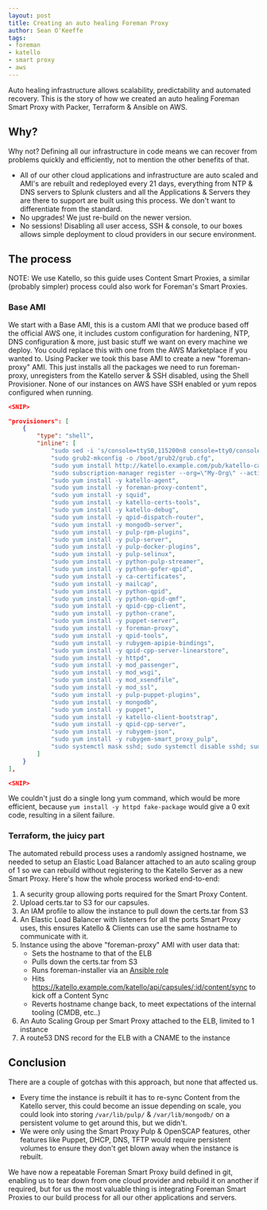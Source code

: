 ```yaml
---
layout: post
title: Creating an auto healing Foreman Proxy
author: Sean O'Keeffe
tags:
- foreman
- katello
- smart proxy
- aws
---
```


Auto healing infrastructure allows scalability, predictability and automated recovery. This is the story of how we created an auto healing Foreman Smart Proxy with Packer, Terraform & Ansible on AWS.

## Why?
Why not? Defining all our infrastructure in code means we can recover from problems quickly and efficiently, not to mention the other benefits of that.
- All of our other cloud applications and infrastructure are auto scaled and AMI's are rebuilt and redeployed every 21 days, everything from NTP & DNS servers to Splunk clusters and all the Applications & Servers they are there to support are built using this process. We don't want to differentiate from the standard.
- No upgrades! We just re-build on the newer version.
- No sessions! Disabling all user access, SSH & console, to our boxes allows simple deployment to cloud providers in our secure environment.


## The process

NOTE: We use Katello, so this guide uses Content Smart Proxies, a similar (probably simpler) process could also work for Foreman's Smart Proxies.

### Base AMI

We start with a Base AMI, this is a custom AMI that we produce based off the official AWS one, it includes custom configuration for hardening, NTP, DNS configuration & more, just basic stuff we want on every machine we deploy. You could replace this with one from the AWS Marketplace if you wanted to. Using Packer we took this base AMI to create a new "foreman-proxy" AMI. This just installs all the packages we need to run foreman-proxy, unregisters from the Katello server & SSH disabled, using the Shell Provisioner. None of our instances on AWS have SSH enabled or yum repos configured when running.

```json
<SNIP>

"provisioners": [
    {
        "type": "shell",
        "inline": [
            "sudo sed -i 's/console=ttyS0,115200n8 console=tty0/console=tty0 console=ttyS0,115200n8/' /etc/default/grub",
            "sudo grub2-mkconfig -o /boot/grub2/grub.cfg",
            "sudo yum install http://katello.example.com/pub/katello-ca-consumer-latest.noarch.rpm",
            "sudo subscription-manager register --org=\"My-Org\" --activationkey=\"foreman-proxy\"",
            "sudo yum install -y katello-agent",
            "sudo yum install -y foreman-proxy-content",
            "sudo yum install -y squid",
            "sudo yum install -y katello-certs-tools",
            "sudo yum install -y katello-debug",
            "sudo yum install -y qpid-dispatch-router",
            "sudo yum install -y mongodb-server",
            "sudo yum install -y pulp-rpm-plugins",
            "sudo yum install -y pulp-server",
            "sudo yum install -y pulp-docker-plugins",
            "sudo yum install -y pulp-selinux",
            "sudo yum install -y python-pulp-streamer",
            "sudo yum install -y python-gofer-qpid",
            "sudo yum install -y ca-certificates",
            "sudo yum install -y mailcap",
            "sudo yum install -y python-qpid",
            "sudo yum install -y python-qpid-qmf",
            "sudo yum install -y qpid-cpp-client",
            "sudo yum install -y python-crane",
            "sudo yum install -y puppet-server",
            "sudo yum install -y foreman-proxy",
            "sudo yum install -y qpid-tools",
            "sudo yum install -y rubygem-apipie-bindings",
            "sudo yum install -y qpid-cpp-server-linearstore",
            "sudo yum install -y httpd",
            "sudo yum install -y mod_passenger",
            "sudo yum install -y mod_wsgi",
            "sudo yum install -y mod_xsendfile",
            "sudo yum install -y mod_ssl",
            "sudo yum install -y pulp-puppet-plugins",
            "sudo yum install -y mongodb",
            "sudo yum install -y puppet",
            "sudo yum install -y katello-client-bootstrap",
            "sudo yum install -y qpid-cpp-server",
            "sudo yum install -y rubygem-json",
            "sudo yum install -y rubygem-smart_proxy_pulp",
            "sudo systemctl mask sshd; sudo systemctl disable sshd; sudo systemctl stop sshd"
        ]
    }
],

<SNIP>
```

We couldn't just do a single long yum command, which would be more efficient, because `yum install -y httpd fake-package` would give a 0 exit code, resulting in a silent failure.

### Terraform, the juicy part

The automated rebuild process uses a randomly assigned hostname, we needed to setup an Elastic Load Balancer attached to an auto scaling group of 1 so we can rebuild without registering to the Katello Server as a new Smart Proxy. Here's how the whole process worked end-to-end:

1. A security group allowing ports required for the Smart Proxy Content.
1. Upload certs.tar to S3 for our capsules.
1. An IAM profile to allow the instance to pull down the certs.tar from S3
1. An Elastic Load Balancer with listeners for all the ports Smart Proxy uses, this ensures Katello & Clients can use the same hostname to communicate with it.
1. Instance using the above "foreman-proxy" AMI with user data that:
   * Sets the hostname to that of the ELB
   * Pulls down the certs.tar from S3
   * Runs foreman-installer via an [Ansible role](https://galaxy.ansible.com/sean797/foreman_installer)
   * Hits https://katello.example.com/katello/api/capsules/:id/content/sync to kick off a Content Sync
   * Reverts hostname change back, to meet expectations of the internal tooling (CMDB, etc..)
1. An Auto Scaling Group per Smart Proxy attached to the ELB, limited to 1 instance
1. A route53 DNS record for the ELB with a CNAME to the instance

## Conclusion

There are a couple of gotchas with this approach, but none that affected us. 
* Every time the instance is rebuilt it has to re-sync Content from the Katello server, this could become an issue depending on scale, you could look into storing `/var/lib/pulp/` & `/var/lib/mongodb/` on a persistent volume to get around this, but we didn't.
* We were only using the Smart Proxy Pulp & OpenSCAP features, other features like Puppet, DHCP, DNS, TFTP would require persistent volumes to ensure they don't get blown away when the instance is rebuilt.

We have now a repeatable Foreman Smart Proxy build defined in git, enabling us to tear down from one cloud provider and rebuild it on another if required, but for us the most valuable thing is integrating Foreman Smart Proxies to our build process for all our other applications and servers.
